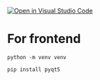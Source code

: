 [![Open in Visual Studio Code](https://classroom.github.com/assets/open-in-vscode-718a45dd9cf7e7f842a935f5ebbe5719a5e09af4491e668f4dbf3b35d5cca122.svg)](https://classroom.github.com/online_ide?assignment_repo_id=12243866&assignment_repo_type=AssignmentRepo)

# For frontend

`python -m venv venv`

`pip install pyqt5`

